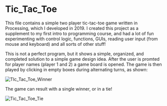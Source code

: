 # Tic_Tac_Toe

This file contains a simple two player tic-tac-toe game written in Processing, 
which I developed in 2019. I created this project as a supplement to my first intro to 
programming course, and had a lot of fun experimenting with control logic, functions, 
GUIs, reading user input (from mouse and keyboard) and all sorts of other stuff!

This is not a perfect program, but it shows a simple, organized, and completed solution 
to a simple game design idea. After the user is promted for player names (player 1 and 2)
a game board is opened. The game is then played by clicking in empty boxes during alternating 
turns, as shown:

![TIc_Tac_Toe_Winner](https://user-images.githubusercontent.com/81454562/140667250-19a32e5f-9485-450f-93bf-e039000a8e4d.gif)

The game can result with a single winner, or in a tie!

![Tic_Tac_Toe_Tie](https://user-images.githubusercontent.com/81454562/140667284-a975fda6-c0ed-44cf-a4ef-2ae8a7e7b2fc.gif)

